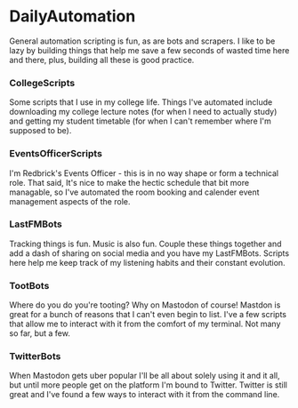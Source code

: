 # DailyAutomation
General automation scripting is fun, as are bots and scrapers. I like to be lazy by building things that help me save a few seconds of wasted time here and there, plus, building all these is good practice.

### CollegeScripts
Some scripts that I use in my college life. Things I've automated include downloading my college lecture notes (for when I need to actually study) and getting my student timetable (for when I can't remember where I'm supposed to be).

### EventsOfficerScripts
I'm Redbrick's Events Officer - this is in no way shape or form a technical role. That said, It's nice to make the hectic schedule that bit more managable, so I've automated the room booking and calender event management aspects of the role.

### LastFMBots
Tracking things is fun. Music is also fun. Couple these things together and add a dash of sharing on social media and you have my LastFMBots. Scripts here help me keep track of my listening habits and their constant evolution.

### TootBots
Where do you do you're tooting? Why on Mastodon of course! Mastdon is great for a bunch of reasons that I can't even begin to list. I've a few scripts that allow me to interact with it from the comfort of my terminal. Not many so far, but a few.

### TwitterBots
When Mastodon gets uber popular I'll be all about solely using it and it all, but until more people get on the platform I'm bound to Twitter. Twitter is still great and I've found a few ways to interact with it from the command line.


